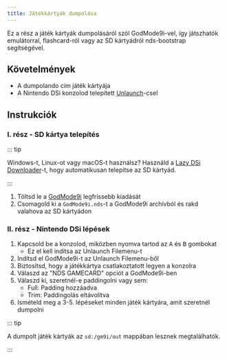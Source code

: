 ```yaml
---
title: Játékkártyák dumpolása
---
```


Ez a rész a játék kártyák dumpolásáról szól GodMode9i-vel, így játszhatók emulátorral, flashcard-ról vagy az SD kártyádról nds-bootstrap segítségével.

## Követelmények
- A dumpolando cím játék kártyája
- A Nintendo DSi konzolod telepített [Unlaunch](installing-unlaunch)-csel

## Instrukciók
### I. rész - SD kártya telepítés

::: tip

Windows-t, Linux-ot vagy macOS-t használsz? Használd a [Lazy DSi Downloader](lazy-dsi-downloader)-t, hogy automatikusan telepítse az SD kártyád.

:::

1. Töltsd le a [GodMode9i](https://github.com/DS-Homebrew/GodMode9i/releases) legfrissebb kiadását
1. Csomagold ki a `GodMode9i.nds`-t a GodMode9i archívból és rakd valahova az SD kártyádon

### II. rész - Nintendo DSi lépések
1. Kapcsold be a konzolod, miközben nyomva tartod az <kbd class="face">A</kbd> és <kbd class="face">B</kbd> gombokat
   - Ez el kell indítsa az Unlaunch Filemenu-t
1. Indítsd el GodMode9i-t az Unlaunch Filemenu-ből
1. Biztosítsd, hogy a játékkártya csatlakoztatott legyen a konzolra
1. Válaszd az "NDS GAMECARD" opciót a GodMode9i-ben
1. Válaszd ki, szeretnél-e paddingolni vagy sem:
   - Full: Padding hozzáadva
   - Trim: Paddingolás eltávolítva
1. Ismételd meg a 3-5. lépéseket minden játék kártyára, amit szeretnél dumpolni

::: tip

A dumpolt játék kártyák az `sd:/gm9i/out` mappában lesznek megtalálhatók.

:::
